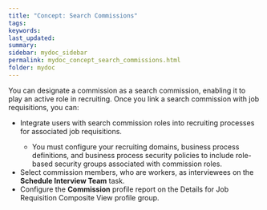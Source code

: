 ```yaml
---
title: "Concept: Search Commissions"
tags:
keywords:
last_updated:
summary:
sidebar: mydoc_sidebar
permalink: mydoc_concept_search_commissions.html
folder: mydoc
---
```


You can designate a commission as a search commission, enabling it to play an active role in recruiting. Once you link a search commission with job requisitions, you can:
<ul>
<li>Integrate users with search commission roles into recruiting processes for associated job requisitions.</li>
<ul><li>You must configure your recruiting domains, business process definitions, and business process security policies to include role-based security groups associated with commission roles.</li></ul>
<li>Select commission members, who are workers, as interviewees on the <b>Schedule Interview Team</b> task.</li>
<li>Configure the <b>Commission</b> profile report on the Details for Job Requisition Composite View profile group.</li></ul>
